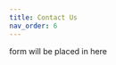 ```yaml
---
title: Contact Us
nav_order: 6
---
```


<script src="https://code.jquery.com/jquery-2.1.4.min.js"></script>

<div id="feedback-form">form will be placed in here</div>

<script id="zammad_form_script" src="https://mail.bedlamtheatre.co.uk/assets/form/form.js"></script>

<script>
$(function() {
  $('#feedback-form').ZammadForm({
    messageTitle: 'Contact Us - Constitution',
    messageSubmit: 'Submit',
    messageThankYou: 'Thank you for your inquiry (#%s)! We\'ll contact you as soon as possible.'
  });
});
</script>